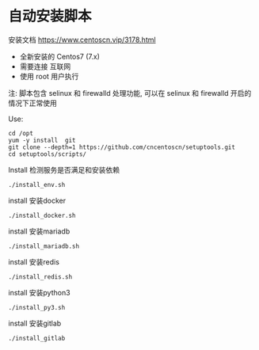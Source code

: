 # 自动安装脚本

安装文档 https://www.centoscn.vip/3178.html

- 全新安装的 Centos7 (7.x)
- 需要连接 互联网
- 使用 root 用户执行

注: 脚本包含 selinux 和 firewalld 处理功能, 可以在 selinux 和 firewalld 开启的情况下正常使用

Use:

```
cd /opt
yum -y install  git
git clone --depth=1 https://github.com/cncentoscn/setuptools.git
cd setuptools/scripts/
```
Install 检测服务是否满足和安装依赖
```
./install_env.sh
```
install 安装docker
```
./install_docker.sh 
```
install 安装mariadb
```
./install_mariadb.sh
```
install 安装redis
```
./install_redis.sh
```
install 安装python3
```
./install_py3.sh

```
install 安装gitlab
```
./install_gitlab

```
